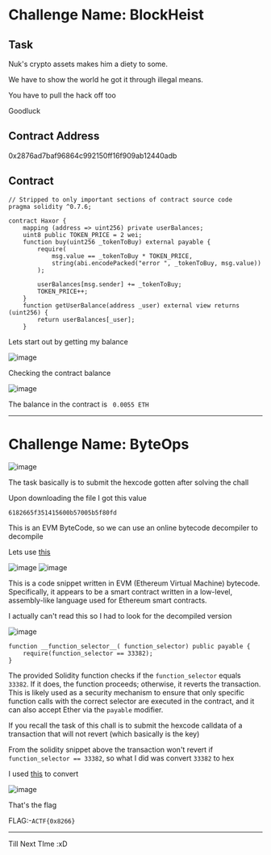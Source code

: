 # Challenge Name: BlockHeist

## Task

Nuk's crypto assets makes him a diety to some.
 
We have to show the world he got it through illegal means.
 
You have to pull the hack off too
 
Goodluck
 
## Contract Address  
 
0x2876ad7baf96864c992150ff16f909ab12440adb 

 
## Contract

```sol
// Stripped to only important sections of contract source code
pragma solidity ^0.7.6;

contract Haxor {
    mapping (address => uint256) private userBalances;
    uint8 public TOKEN_PRICE = 2 wei;
    function buy(uint256 _tokenToBuy) external payable {
        require(
            msg.value == _tokenToBuy * TOKEN_PRICE, 
            string(abi.encodePacked("error ", _tokenToBuy, msg.value))
        );

        userBalances[msg.sender] += _tokenToBuy;
        TOKEN_PRICE++;
    }
    function getUserBalance(address _user) external view returns (uint256) {
        return userBalances[_user];
    }
```

Lets start out by getting my balance 

![image](https://github.com/user-attachments/assets/c23e017b-8a1f-4bda-b086-0c967176d343)

Checking the contract balance

![image](https://github.com/user-attachments/assets/18d6dcfb-5240-416e-806a-4688e4b89d4a)

The balance in the contract is ` 0.0055 ETH`

--------------------

# Challenge Name: ByteOps

![image](https://github.com/user-attachments/assets/50f367dd-1c05-474f-b98f-83e7f53ff827)

The task basically is to submit the hexcode gotten after solving the chall

Upon downloading the file I got this value

```
6182665f351415600b57005b5f80fd
```
This is an EVM ByteCode, so we can use an online bytecode decompiler to decompile

Lets use [this](https://ethervm.io/decompile)

![image](https://github.com/user-attachments/assets/144f4474-124d-4c5c-9c3b-7159fb09b9e5)
![image](https://github.com/user-attachments/assets/ec44b445-c69d-4804-9bed-c63f5d4448ae)

This is a code snippet written in EVM (Ethereum Virtual Machine) bytecode. Specifically, it appears to be a smart contract written in a low-level, assembly-like language used for Ethereum smart contracts.

I actually can't read this so I had to look for the decompiled version

![image](https://github.com/user-attachments/assets/6b550559-1373-4871-82cd-c9293ee1820f)

```sol
function __function_selector__( function_selector) public payable { 
    require(function_selector == 33382);
}
```
The provided Solidity function checks if the `function_selector` equals `33382`. If it does, the function proceeds; otherwise, it reverts the transaction. This is likely used as a security mechanism to ensure that only specific function calls with the correct selector are executed in the contract, and it can also accept Ether via the `payable` modifier.

If you recall the task of this chall is to submit the hexcode calldata of a transaction that will not revert (which basically is the key)

From the solidity snippet above the transaction won't revert if `function_selector == 33382`, so what I did was convert `33382` to hex

I used [this](https://www.dcode.fr/hexadecimal-system) to convert

![image](https://github.com/user-attachments/assets/64e2afdf-0fd3-4363-b0cb-fcab80499b32)

That's the flag

FLAG:-```ACTF{0x8266}```

--------------------------------

Till Next TIme :xD







